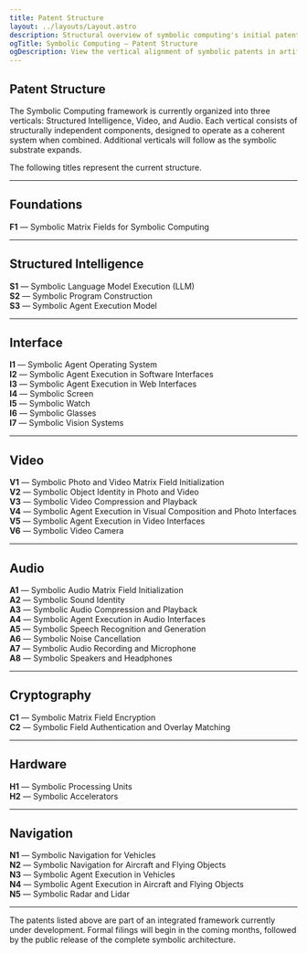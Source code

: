 ```yaml
---
title: Patent Structure
layout: ../layouts/Layout.astro
description: Structural overview of symbolic computing's initial patent architecture, spanning AI, video, and audio.
ogTitle: Symbolic Computing — Patent Structure
ogDescription: View the vertical alignment of symbolic patents in artificial intelligence, video, and audio.
---
```


## Patent Structure

The Symbolic Computing framework is currently organized into three verticals: Structured Intelligence, Video, and Audio. Each vertical consists of structurally independent components, designed to operate as a coherent system when combined. Additional verticals will follow as the symbolic substrate expands.

The following titles represent the current structure.

---

## Foundations

**F1** — Symbolic Matrix Fields for Symbolic Computing

---

## Structured Intelligence

**S1** — Symbolic Language Model Execution (LLM)  
**S2** — Symbolic Program Construction  
**S3** — Symbolic Agent Execution Model

---

## Interface

**I1** — Symbolic Agent Operating System  
**I2** — Symbolic Agent Execution in Software Interfaces  
**I3** — Symbolic Agent Execution in Web Interfaces  
**I4** — Symbolic Screen  
**I5** — Symbolic Watch  
**I6** — Symbolic Glasses  
**I7** — Symbolic Vision Systems

---

## Video

**V1** — Symbolic Photo and Video Matrix Field Initialization  
**V2** — Symbolic Object Identity in Photo and Video  
**V3** — Symbolic Video Compression and Playback  
**V4** — Symbolic Agent Execution in Visual Composition and Photo Interfaces  
**V5** — Symbolic Agent Execution in Video Interfaces  
**V6** — Symbolic Video Camera

---

## Audio

**A1** — Symbolic Audio Matrix Field Initialization  
**A2** — Symbolic Sound Identity  
**A3** — Symbolic Audio Compression and Playback  
**A4** — Symbolic Agent Execution in Audio Interfaces  
**A5** — Symbolic Speech Recognition and Generation  
**A6** — Symbolic Noise Cancellation  
**A7** — Symbolic Audio Recording and Microphone  
**A8** — Symbolic Speakers and Headphones

---

## Cryptography

**C1** — Symbolic Matrix Field Encryption  
**C2** — Symbolic Field Authentication and Overlay Matching 

---

## Hardware

**H1** — Symbolic Processing Units  
**H2** — Symbolic Accelerators

---

## Navigation

**N1** — Symbolic Navigation for Vehicles  
**N2** — Symbolic Navigation for Aircraft and Flying Objects  
**N3** — Symbolic Agent Execution in Vehicles  
**N4** — Symbolic Agent Execution in Aircraft and Flying Objects  
**N5** — Symbolic Radar and Lidar

---

The patents listed above are part of an integrated framework currently under development. Formal filings will begin in the coming months, followed by the public release of the complete symbolic architecture.
